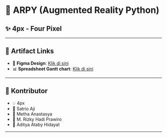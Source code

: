 # 🎯 ARPY (Augmented Reality Python)

## ✨ 4px - Four Pixel

---

## 🔗 Artifact Links

- 🎨 **Figma Design**: [Klik di sini](https://www.figma.com/design/gWKT7zBxwylaLBzschQVlQ/ARPY?node-id=0-1&t=uWamQoU1gd6bl1LK-1)
- 📊 **Spreadsheet Gantt chart**: [Klik di sini](https://docs.google.com/spreadsheets/d/1oQdrG_WEIawXh576PXIbAzzWUySZZHnDhO41yDDHOM8/edit?usp=sharing)

---
## 👥 Kontributor

- 💡 4px
- 📧 Satrio Aji
- 📧 Metha Anastasya
- 📧 M. Rizky Hadi Prawiro
- 📧 Aditya Ataby Hidayat
---
